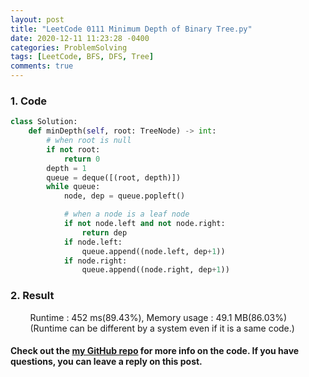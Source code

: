 ```yaml
---
layout: post
title: "LeetCode 0111 Minimum Depth of Binary Tree.py"
date: 2020-12-11 11:23:28 -0400
categories: ProblemSolving
tags: [LeetCode, BFS, DFS, Tree]
comments: true
---
```


### 1. Code
```python
class Solution:
    def minDepth(self, root: TreeNode) -> int:
        # when root is null
        if not root:
            return 0
        depth = 1
        queue = deque([(root, depth)])
        while queue:
            node, dep = queue.popleft()

            # when a node is a leaf node
            if not node.left and not node.right:
                return dep
            if node.left:
                queue.append((node.left, dep+1))
            if node.right:
                queue.append((node.right, dep+1))
```

### 2. Result
&nbsp;&nbsp;&nbsp;&nbsp;&nbsp;&nbsp;&nbsp;&nbsp;Runtime : 452 ms(89.43%), Memory usage : 49.1 MB(86.03%)  
&nbsp;&nbsp;&nbsp;&nbsp;&nbsp;&nbsp;&nbsp;&nbsp;(Runtime can be different by a system even if it is a same code.)

#### Check out the [my GitHub repo][hyuk-gh] for more info on the code. If you have questions, you can leave a reply on this post.
[hyuk-gh]: https://github.com/dlgur1994/StudyAlgorithms
